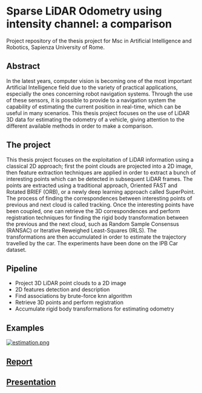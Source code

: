 # Sparse LiDAR Odometry using intensity channel: a comparison
Project repository of the thesis project for Msc in Artificial Intelligence and Robotics, Sapienza University of Rome. 

## Abstract
In the latest years, computer vision is becoming one of the most important Artificial Intelligence field due to the variety of practical applications, especially the ones concerning robot navigation systems. Through the use of these sensors, it is possible to provide to a navigation system the capability of estimating the current position in real-time, which can be useful in many scenarios. This thesis project focuses on the use of LiDAR 3D data for estimating the odometry of a vehicle, giving attention to the different available methods in order to make a comparison.

## The project
This thesis project focuses on the exploitation of LiDAR information using a classical 2D approach; first the point clouds are projected into a 2D image, then feature extraction techniques are applied in order to extract a bunch of interesting points which can be detected in subsequent LiDAR frames. The points are extracted using a traditional approach, Oriented FAST and Rotated BRIEF (ORB), or a newly deep learning approach called SuperPoint. The process of finding the correspondences between interesting points of previous and next cloud is called tracking. Once the interesting points have been coupled, one can retrieve the 3D correspondences and perform registration techniques for finding the rigid body transformation between the previous and the next cloud, such as Random Sample Consensus (RANSAC) or Iterative Reweighed Least-Squares (IRLS). The transformations are then accumulated in order to estimate the trajectory travelled by the car. The experiments have been done on the IPB Car dataset.

## Pipeline
- Project 3D LiDAR point clouds to a 2D image
- 2D features detection and description
- Find associations by brute-force knn algorithm
- Retrieve 3D points and perform registration
- Accumulate rigid body transformations for estimating odometry

## Examples
[![estimation.png](https://i.postimg.cc/kXkhwYRJ/estimation.png)](https://postimg.cc/1frH3HK2)

## [Report](https://github.com/Starnino/lidar_slam/blob/main/Sparse_LiDAR_Odometry.pdf)
## [Presentation](https://github.com/Starnino/lidar_slam/blob/main/thesis-presentation.pdf)
